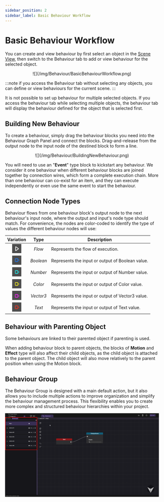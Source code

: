 ```yaml
---
sidebar_position: 2
sidebar_label: Basic Behaviour Workflow 
---
```


# Basic Behaviour Workflow 

You can create and view behaviour by first select an object in the [Scene View](/PCMode/Workspace/SceneView), then switch to the Behaviour tab to add or view behaviour for the selected object.

<center>![](/img/Behaviour/BasicBehaviourWorkflow.png)</center>

:::note
if you access the Behaviour tab without selecting any objects, you can define or view behaviours for the current scene.
:::

It is not possible to set up behaviour for multiple selected objects. If you access the behaviour tab while selecting multiple objects, the behaviour tab will display the behaviour defined for the object that is selected first.

## Building New Behaviour

To create a behaviour, simply drag the behaviour blocks you need into the Behaviour Graph Panel and connect the blocks. Drag-and-release from the output node to the input node of the destined block to form a line.

<center>![](/img/Behaviour/BuildingNewBehaviour.png)</center>

You will need to use an "**Event**" type block to kickstart any behaviour. We consider it one behaviour when different behaviour blocks are joined together by connection wires, which form a complete execution chain. More than one behaviour can co-exist for an item, and they can execute independently or even use the same event to start the behaviour.

## Connection Node Types

Behaviour flows from one behaviour block's output node to the next behaviour's input node, where the output and input's node type should match. For convenience, the nodes are color-coded to identify the type of values the different behaviour nodes will use:

  |Variation                       |Type      |Description                      |
  |:--------------------------------:|:--------:|---------------------------------|
  |![](/img/media/media/image255.png) | *Flow*   | Represents the flow of execution.|
  ![](/img/media/media/image256.png)  | *Boolean* | Represents the input or output of Boolean value.|
  ![](/img/media/media/image257.png)  | *Number*  | Represents the input or output of Number value.|
  ![](/img/media/media/image258.png)  | *Color* | Represents the input or output of Color value.|
  ![](/img/media/media/image259.png)  | *Vector3* | Represents the input or output of Vector3 value.|
  ![](/img/media/media/image260.png)  | *Text* | Represents the input or output of Text value.|

## Behaviour with Parenting Object

Some behaviours are linked to their parented object if parenting is used.

When adding behaviour block to parent objects, the blocks of **Motion** and **Effect** type will also affect their child objects, as the child object is attached to the parent object. The child object will also move relatively to the parent position when using the Motion block.

## Behaviour Group

The Behaviour Group is designed with a main default action, but it also allows you to include multiple actions to improve organization and simplify the behaviour management process. This flexibility enables you to create more complex and structured behaviour hierarchies within your project.

![](/img/Behaviour/MultipleAction.png)